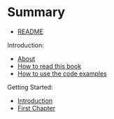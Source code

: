 # Summary

* [README](README.md)

Introduction:

<!--* [Preface](introduction/preface.md)-->
* [About](introduction/about.md)
* [How to read this book](introduction/how-to-read-this-book.md)
* [How to use the code examples](introduction/how-to-use-the-code-repository.md) 


Getting Started: 

* [Introduction](introduction.md)
* [First Chapter](chapter1.md)


